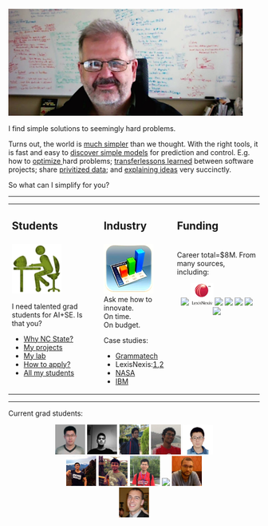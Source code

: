 
<a href="img/bigtim.jpg"><img src="img/bigtim.jpg" width=470></a>
<p>
I find simple solutions to seemingly hard problems.</a></p>
<p>Turns out, the world is 
<a href=">http://menzies.us/pdf/07strange.pdf">much simpler</a> than we thought.
With the right tools,
it is fast and easy to 
<a href="lessdata.html">discover simple models</a> for prediction  and control.
E.g.
how to <a href="http://menzies.us/pdf/15gale.pdf">optimize </a> hard problems;
<a href="http://menzies.us/pdf/13transferEffort.pdf">transferlessons learned</a> between software projects;
share <a href="http://menzies.us/pdf/15lace2.pdf">privitized  data</a>;
and  <a href="http://menzies.us/pdf/03tar2.pdf">explaining ideas</a> very succinctly.
</p>
<p>
So what can I simplify for you?
</p>
<hr>
<table  class=paddingBetweenCols>
<tr>
<td>
<h2> Students</h2>
</td><td>
<h2>Industry</h2>
</td><td>
<h2> Funding </h2>
</td></tr>
<tr>
<td valign=top>
<img width=100 height=100 src="img/students.png">
<br>
<p>I need talented grad students for AI+SE. 
 Is that you?</p>
<ul>
<li> <a href="https://www.youtube.com/watch?v=LRoI-Rw4GBY">Why NC State?</a></li>
<li> <a href="http://ai4se.net/projects">My projects</a></li>
<li> <a href="http://ai4se.net">My lab</a></li>
<li> <a href="application.html">How to apply?</a></li>
<li> <a href="https://docs.google.com/spreadsheets/d/1oWGEfEdt4aXZ_chBLTzw2RkKhGTKIKReetkcb8Zo2F4/edit">All my students</a></li>
</ul>
</td><td valign=top>
<img height=100 width=100 src="img/industry.png">
<br>
Ask me how to innovate. <br>On time.<br> On budget.
<p>Case studies:
<ul>
<li><a href="https://www.sbir.gov/sbirsearch/detail/4945">Grammatech</a></li>
<li>LexisNexis:<a href="http://www.slideshare.net/slideshow/embed_code/key/f8etbZ448ukfOs">1</a>,<a href="pdf/Best_Practice_SE_text_mining.pdf">2<a> </li>
<li><a href="http://www.slideshare.net/timmenzies/172529main-ken-andtimsoftwareassuranceresearchatwestvirginia?qid=4ddfaa48-dea3-4397-800b-74170c2722da&v=&b=&from_search=4">NASA</a></li>
<li><a href="https://github.com/timm/16/blob/master/matt.pdf">IBM</a></li>
</ul></p>
</td>
<td valign=top>
<p>Career total=$8M. From many sources, including: </p>
<center>
<img height=45 src="https://65.media.tumblr.com/avatar_fd969ad68e5a_128.png">
<img height=45 src="img/ln.png">
<img height=45 src="https://pbs.twimg.com/profile_images/67630775/button_meatball_normal.png">
<img height=45 src="http://www.nij.gov/PublishingImages/nij-logo-sak-page.jpg">
<img height=45 src="https://www.unavco.org/lib/images/Footer-NSF-logo.png" > 
<img height=45 src="https://media.glassdoor.com/sqls/263980/grammatech-squarelogo.png"> 
<img height=65 src="https://pbs.twimg.com/profile_images/471652076645126144/Lds3l2C3_normal.jpeg"></center></td></tr></table><hr>
<p>Current grad students:</p>
<center>
<a href="http://ai4se.net/peoplppe/2014/10/05/Wei-Fu/"><img alt="Wei Fu" width=60 height=60 src="img/wei.jpg"></a>
<a href="http://ai4se.net/people/2014/10/04/Rahul-Krishna/"><img alt="Rahul Krishna" width=60 height=60 src="img/rahlk.jpg"></a> 
<a href="http://ai4se.net/people/2014/10/03/Vivek-Nair/"><img alt = "Vivek Nair" width=60 height=60 src="img/vivek.jpg"></a>
<a href="http://ai4se.net/people/2014/05/18/George-Mathew/"><img alt="George Mathew" width=60 height=60 src="img/george.jpg"></a>
<a href="http://ai4se.net/people/2014/05/19/Zhe-Yu/"><img alt="Zhe Yu" width=60 height=60 src="img/Zhe.jpg"></a><br>
<a href="http://ai4se.net/people/2014/05/16/Di-Chen/"><img alt="Di (Jack) Chen" width=60 height=60 src="img/Jack.jpg"></a>
<a href="http://ai4se.net/people/2014/05/17/Amritanshu-Agrawal/"><img alt="Amritanshu Agrawal" width=60 height=60 src="img/amrit.jpg"></a>
<a href="http://ai4se.net/people/2014/06/04/Jianfeng-Chen/"><img alt ="Jianfeng Chen" width=60 height=60 src="img/chen.jpg"></a>
<a href="http://ai4se.net/people/2014/05/13/Sushma-ravichandran/"><img width-60 height=60 src="http://ai4se.net/img/sushma.jpg"></a>
<a href="http://ai4se.net/people/2014/05/15/Guilherme-Ferreira/"><img alt="Guilherme Ferreira" width=60 height=60 src="img/gh.jpg"></a><br>
<a href="http://ai4se.net/people/2014/05/14/Andrew-Hill/"><img alt="Andrew Hill" width=60 height=60 src="img/hill.jpg"></a>
</center>

